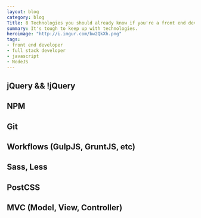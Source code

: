```yaml
---
layout: blog
category: blog
Title: 8 Technologies you should already know if you're a front end developer
summary: It's tough to keep up with technologies.
heroimage: "http://i.imgur.com/bw2QkXh.png"
tags:
- front end developer
- full stack developer
- javascript
- NodeJS
---
```

## jQuery && !jQuery
## NPM
## Git
## Workflows (GulpJS, GruntJS, etc)
## Sass, Less
## PostCSS
## MVC (Model, View, Controller)
